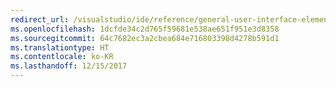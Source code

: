 ```yaml
---
redirect_url: /visualstudio/ide/reference/general-user-interface-elements-visual-studio
ms.openlocfilehash: 1dcfde34c2d765f59681e538ae651f951e3d8358
ms.sourcegitcommit: 64c7682ec3a2cbea684e716803398d4278b591d1
ms.translationtype: HT
ms.contentlocale: ko-KR
ms.lasthandoff: 12/15/2017
---
```

